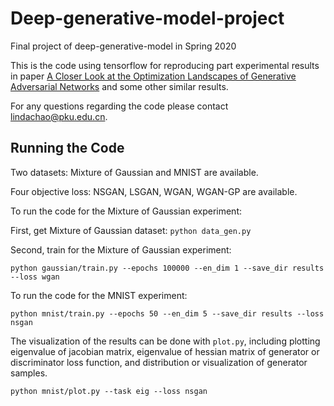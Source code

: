 # Deep-generative-model-project
Final project of deep-generative-model in Spring 2020

This is the code using tensorflow for reproducing part experimental results in paper [A Closer Look at the Optimization Landscapes of Generative Adversarial Networks](https://arxiv.org/abs/1906.04848) and some other similar results.

For any questions regarding the code please contact lindachao@pku.edu.cn.

## Running the Code
Two datasets: Mixture of Gaussian and MNIST are available.

Four objective loss: NSGAN, LSGAN, WGAN, WGAN-GP are available.

To run the code for the Mixture of Gaussian experiment:

First, get Mixture of Gaussian dataset:
`python data_gen.py`
  
Second, train for the Mixture of Gaussian experiment:

`python gaussian/train.py --epochs 100000 --en_dim 1 --save_dir results --loss wgan`

To run the code for the MNIST experiment:

`python mnist/train.py --epochs 50 --en_dim 5 --save_dir results --loss nsgan`

The visualization of the results can be done with `plot.py`, including plotting eigenvalue of jacobian matrix, eigenvalue of hessian matrix of generator or discriminator loss function, and distribution or visualization of generator samples. 

`python mnist/plot.py --task eig --loss nsgan`

